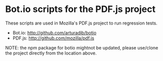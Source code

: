 # Bot.io scripts for the PDF.js project
 
These scripts are used in Mozilla's PDF.js project to run regression tests.

+ Bot.io: http://github.com/arturadib/botio
+ PDF.js: http://github.com/mozilla/pdf.js

NOTE: the npm package for botio mightnot be updated, please use/clone the
project directly from the location above.
